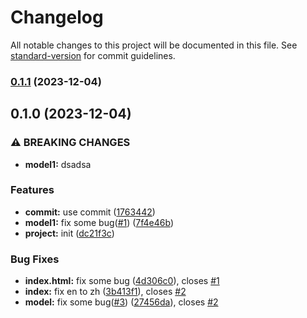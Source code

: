 # Changelog

All notable changes to this project will be documented in this file. See [standard-version](https://github.com/conventional-changelog/standard-version) for commit guidelines.

### [0.1.1](https://github.com/difffffft/commitizen-practice-demo/compare/v0.1.0...v0.1.1) (2023-12-04)

## 0.1.0 (2023-12-04)


### ⚠ BREAKING CHANGES

* **model1:** dsadsa

### Features

* **commit:** use commit ([1763442](https://github.com/difffffft/commitizen-practice-demo/commit/1763442e9f806afcadb73a0603ec4275724c440f))
* **model1:** fix some bug([#1](https://github.com/difffffft/commitizen-practice-demo/issues/1)) ([7f4e46b](https://github.com/difffffft/commitizen-practice-demo/commit/7f4e46b0f99d96e772c4f2311e42ab90f5e26871))
* **project:** init ([dc21f3c](https://github.com/difffffft/commitizen-practice-demo/commit/dc21f3cd55e2487ece6d94ec5a4e44d076e3c107))


### Bug Fixes

* **index.html:** fix some bug ([4d306c0](https://github.com/difffffft/commitizen-practice-demo/commit/4d306c070175d2bbda7bf919352d2e2f8849029a)), closes [#1](https://github.com/difffffft/commitizen-practice-demo/issues/1)
* **index:** fix en to zh ([3b413f1](https://github.com/difffffft/commitizen-practice-demo/commit/3b413f1a72c76f90c5fa6238bc8d9e1dc6c6cd92)), closes [#2](https://github.com/difffffft/commitizen-practice-demo/issues/2)
* **model:** fix some bug([#3](https://github.com/difffffft/commitizen-practice-demo/issues/3)) ([27456da](https://github.com/difffffft/commitizen-practice-demo/commit/27456da64f4a194904d0013ea499b919759dc723)), closes [#2](https://github.com/difffffft/commitizen-practice-demo/issues/2)
